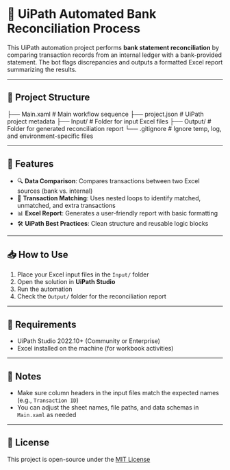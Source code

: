 # 🏦 UiPath Automated Bank Reconciliation Process

This UiPath automation project performs **bank statement reconciliation** by comparing transaction records from an internal ledger with a bank-provided statement. The bot flags discrepancies and outputs a formatted Excel report summarizing the results.

---

## 📂 Project Structure

├── Main.xaml # Main workflow sequence
├── project.json # UiPath project metadata
├── Input/ # Folder for input Excel files
├── Output/ # Folder for generated reconciliation report
└── .gitignore # Ignore temp, log, and environment-specific files

---

## 🚀 Features

- 🔍 **Data Comparison**: Compares transactions between two Excel sources (bank vs. internal)
- 🧠 **Transaction Matching**: Uses nested loops to identify matched, unmatched, and extra transactions
- 📊 **Excel Report**: Generates a user-friendly report with basic formatting
- 🛠️ **UiPath Best Practices**: Clean structure and reusable logic blocks

---

## 📥 How to Use

1. Place your Excel input files in the `Input/` folder
2. Open the solution in **UiPath Studio**
3. Run the automation
4. Check the `Output/` folder for the reconciliation report

---

## 🔧 Requirements

- UiPath Studio 2022.10+ (Community or Enterprise)
- Excel installed on the machine (for workbook activities)

---

## 📌 Notes

- Make sure column headers in the input files match the expected names (e.g., `Transaction ID`)
- You can adjust the sheet names, file paths, and data schemas in `Main.xaml` as needed

---

## 📄 License

This project is open-source under the [MIT License](LICENSE)

